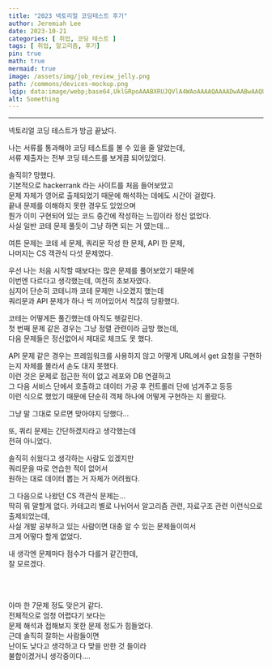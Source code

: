 ```yaml
---
title: "2023 넥토리얼 코딩테스트 후기"
author: Jeremiah Lee
date: 2023-10-21
categories: [ 취업, 코딩 테스트 ]
tags: [ 취업, 알고리즘, 후기]
pin: true
math: true
mermaid: true
image: /assets/img/job_review_jelly.png
path: /commons/devices-mockup.png
lqip: data:image/webp;base64,UklGRpoAAABXRUJQVlA4WAoAAAAQAAAADwAABwAAQUxQSDIAAAARL0AmbZurmr57yyIiqE8oiG0bejIYEQTgqiDA9vqnsUSI6H+oAERp2HZ65qP/VIAWAFZQOCBCAAAA8AEAnQEqEAAIAAVAfCWkAALp8sF8rgRgAP7o9FDvMCkMde9PK7euH5M1m6VWoDXf2FkP3BqV0ZYbO6NA/VFIAAAA
alt: Something
---
```

***

넥토리얼 코딩 테스트가 방금 끝났다.

나는 서류를 통과해야 코딩 테스트를 볼 수 있을 줄 알았는데,   
서류 제출자는 전부 코딩 테스트를 보게끔 되어있었다.   

솔직히? 망했다.   
기본적으로 hackerrank 라는 사이트를 처음 들어보았고   
문제 자체가 영어로 출제되었기 때문에 해석하는 데에도 시간이 걸렸다.   
끝내 문제를 이해하지 못한 경우도 있었으며   
뭔가 이미 구현되어 있는 코드 중간에 작성하는 느낌이라 정신 없었다.   
사실 일반 코테 문제 풀듯이 그냥 하면 되는 거 였는데...

여튼 문제는 코테 세 문제, 쿼리문 작성 한 문제, API 한 문제,    
나머지는 CS 객관식 다섯 문제였다.

우선 나는 처음 시작할 때보다는 많은 문제를 풀어보았기 때문에   
이번엔 다르다고 생각했는데, 여전히 초보자였다.   
심지어 단순히 코테니까 코테 문제만 나오겠지 했는데   
쿼리문과 API 문제가 하나 씩 끼어있어서 적잖히 당황했다.

코테는 어떻게든 풀긴했는데 아직도 헷갈린다.   
첫 번째 문제 같은 경우는 그냥 정렬 관련이라 금방 했는데,   
다음 문제들은 정신없어서 제대로 체크도 못 했다.

API 문제 같은 경우는 프레임워크를 사용하지 않고 어떻게 URL에서 get 요청을 구현하는지 자체를 몰라서
손도 대지 못했다.   
이런 것은 문제로 접근한 적이 없고 레포와 DB 연결하고    
그 다음 서비스 단에서 호출하고 데이터 가공 후 컨트롤러 단에 넘겨주고 등등   
이런 식으로 했었기 때문에 단순히 객체 하나에 어떻게 구현하는 지 몰랐다.

그냥 말 그대로 모르면 맞아야지 당했다...

또, 쿼리 문제는 간단하겠지라고 생각했는데   
전혀 아니었다.

솔직히 쉬웠다고 생각하는 사람도 있겠지만   
쿼리문을 따로 연습한 적이 없어서   
원하는 대로 데이터 뽑는 거 자체가 어려웠다.

그 다음으로 나왔던 CS 객관식 문제는...   
딱히 뭐 말할게 없다.
카테고리 별로 나뉘어서 알고리즘 관련, 자료구조 관련 이런식으로 출제되었는데,   
사실 개발 공부하고 있는 사람이면 대충 알 수 있는 문제들이여서   
크게 어떻다 할게 없었다.

내 생각엔 문제마다 점수가 다를거 같긴한데,   
잘 모르겠다.

<br><br>

아마 한 7문제 정도 맞은거 같다.   
전체적으로 엄청 어렵다기 보다는   
문제 해석과 접해보지 못한 문제 정도가 힘들었다.   
근데 솔직히 잘하는 사람들이면   
난이도 낮다고 생각하고 다 맞을 만한 것 들이라   
불합이겠거니 생각중이다....
